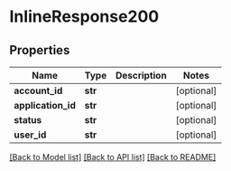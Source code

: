# InlineResponse200

## Properties
Name | Type | Description | Notes
------------ | ------------- | ------------- | -------------
**account_id** | **str** |  | [optional] 
**application_id** | **str** |  | [optional] 
**status** | **str** |  | [optional] 
**user_id** | **str** |  | [optional] 

[[Back to Model list]](../README.md#documentation-for-models) [[Back to API list]](../README.md#documentation-for-api-endpoints) [[Back to README]](../README.md)

